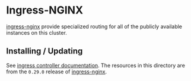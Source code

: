 # Ingress-NGINX

[ingress-nginx](https://github.com/kubernetes/ingress-nginx) provide specialized routing for all of the publicly available instances on this cluster.

## Installing / Updating

See [ingress controller documentation](../../docs/configure.md#ingress-controller-recommended). The resources in this directory are from the `0.29.0` release of [ingress-nginx](https://github.com/kubernetes/ingress-nginx/releases/tag/nginx-0.29.0).

